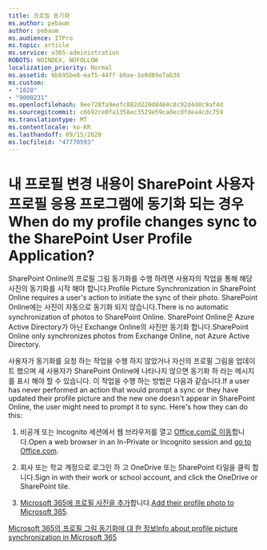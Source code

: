 ```yaml
---
title: 프로필 동기화
ms.author: pebaum
author: pebaum
ms.audience: ITPro
ms.topic: article
ms.service: o365-administration
ROBOTS: NOINDEX, NOFOLLOW
localization_priority: Normal
ms.assetid: 6b695be8-eaf5-44ff-b0ae-1e0d89e7ab36
ms.custom:
- "1828"
- "9000231"
ms.openlocfilehash: 9ee728fa9eefc882d220d8484c8c92d4d8c9af4d
ms.sourcegitcommit: c6692ce0fa1358ec3529e59ca0ecdfdea4cdc759
ms.translationtype: MT
ms.contentlocale: ko-KR
ms.lasthandoff: 09/15/2020
ms.locfileid: "47770593"
---
```

# <a name="when-do-my-profile-changes-sync-to-the-sharepoint-user-profile-application"></a><span data-ttu-id="a0fd2-102">내 프로필 변경 내용이 SharePoint 사용자 프로필 응용 프로그램에 동기화 되는 경우</span><span class="sxs-lookup"><span data-stu-id="a0fd2-102">When do my profile changes sync to the SharePoint User Profile Application?</span></span>

<span data-ttu-id="a0fd2-103">SharePoint Online의 프로필 그림 동기화를 수행 하려면 사용자의 작업을 통해 해당 사진의 동기화를 시작 해야 합니다.</span><span class="sxs-lookup"><span data-stu-id="a0fd2-103">Profile Picture Synchronization in SharePoint Online requires a user's action to initiate the sync of their photo.</span></span> <span data-ttu-id="a0fd2-104">SharePoint Online에는 사진이 자동으로 동기화 되지 않습니다.</span><span class="sxs-lookup"><span data-stu-id="a0fd2-104">There is no automatic synchronization of photos to SharePoint Online.</span></span> <span data-ttu-id="a0fd2-105">SharePoint Online은 Azure Active Directory가 아닌 Exchange Online의 사진만 동기화 합니다.</span><span class="sxs-lookup"><span data-stu-id="a0fd2-105">SharePoint Online only synchronizes photos from Exchange Online, not Azure Active Directory.</span></span>

<span data-ttu-id="a0fd2-106">사용자가 동기화를 요청 하는 작업을 수행 하지 않았거나 자신의 프로필 그림을 업데이트 했으며 새 사용자가 SharePoint Online에 나타나지 않으면 동기화 하 라는 메시지를 표시 해야 할 수 있습니다. 이 작업을 수행 하는 방법은 다음과 같습니다.</span><span class="sxs-lookup"><span data-stu-id="a0fd2-106">If a user has never performed an action that would prompt a sync or they have updated their profile picture and the new one doesn't appear in SharePoint Online, the user might need to prompt it to sync. Here's how they can do this:</span></span>

1. <span data-ttu-id="a0fd2-107">비공개 또는 Incognito 세션에서 웹 브라우저를 열고 [Office.com로 이동](https://www.office.com/)합니다.</span><span class="sxs-lookup"><span data-stu-id="a0fd2-107">Open a web browser in an In-Private or Incognito session and [go to Office.com](https://www.office.com/).</span></span>

2. <span data-ttu-id="a0fd2-108">회사 또는 학교 계정으로 로그인 하 고 OneDrive 또는 SharePoint 타일을 클릭 합니다.</span><span class="sxs-lookup"><span data-stu-id="a0fd2-108">Sign in with their work or school account, and click the OneDrive or SharePoint tile.</span></span>

3. <span data-ttu-id="a0fd2-109">[Microsoft 365에 프로필 사진을 추가](https://support.office.com/article/Add-your-profile-photo-to-Office-365-2eaf93fd-b3f1-43b9-9cdc-bdcd548435b7)합니다.</span><span class="sxs-lookup"><span data-stu-id="a0fd2-109">[Add their profile photo to Microsoft 365](https://support.office.com/article/Add-your-profile-photo-to-Office-365-2eaf93fd-b3f1-43b9-9cdc-bdcd548435b7).</span></span>

[<span data-ttu-id="a0fd2-110">Microsoft 365의 프로필 그림 동기화에 대 한 정보</span><span class="sxs-lookup"><span data-stu-id="a0fd2-110">Info about profile picture synchronization in Microsoft 365</span></span>](https://support.office.com/article/Information-about-user-profile-synchronization-in-SharePoint-Online-177eb196-5887-43c9-84c3-b98a43d35129)

